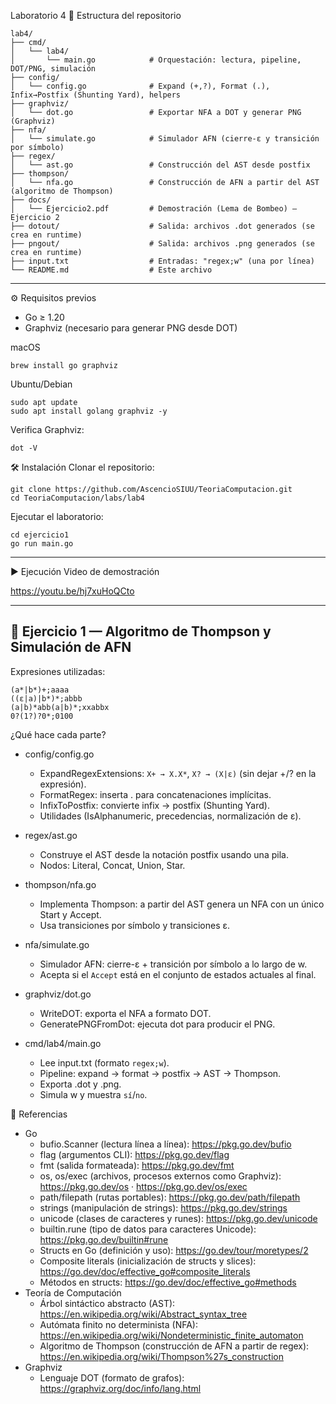 Laboratorio 4
📁 Estructura del repositorio

```
lab4/
├── cmd/
│   └── lab4/
│       └── main.go            # Orquestación: lectura, pipeline, DOT/PNG, simulación
├── config/
│   └── config.go              # Expand (+,?), Format (.), Infix→Postfix (Shunting Yard), helpers
├── graphviz/
│   └── dot.go                 # Exportar NFA a DOT y generar PNG (Graphviz)
├── nfa/
│   └── simulate.go            # Simulador AFN (cierre-ε y transición por símbolo)
├── regex/
│   └── ast.go                 # Construcción del AST desde postfix
├── thompson/
│   └── nfa.go                 # Construcción de AFN a partir del AST (algoritmo de Thompson)
├── docs/
│   └── Ejercicio2.pdf         # Demostración (Lema de Bombeo) — Ejercicio 2
├── dotout/                    # Salida: archivos .dot generados (se crea en runtime)
├── pngout/                    # Salida: archivos .png generados (se crea en runtime)
├── input.txt                  # Entradas: "regex;w" (una por línea)
└── README.md                  # Este archivo
```

---

⚙️ Requisitos previos
- Go ≥ 1.20
- Graphviz (necesario para generar PNG desde DOT)

macOS
```
brew install go graphviz
```

Ubuntu/Debian
```
sudo apt update
sudo apt install golang graphviz -y
```

Verifica Graphviz:
```
dot -V
```

🛠️ Instalación
Clonar el repositorio:

```
git clone https://github.com/AscencioSIUU/TeoriaComputacion.git
cd TeoriaComputacion/labs/lab4
```

Ejecutar el laboratorio:

```
cd ejercicio1
go run main.go
```

---

▶️ Ejecución
Video de demostración

https://youtu.be/hj7xuHoQCto

---

## 🔹 Ejercicio 1 — Algoritmo de Thompson y Simulación de AFN

Expresiones utilizadas:
```
(a*|b*)+;aaaa
((ε|a)|b*)*;abbb
(a|b)*abb(a|b)*;xxabbx
0?(1?)?0*;0100
```

¿Qué hace cada parte?

- config/config.go
     - ExpandRegexExtensions: `X+ → X.X*`, `X? → (X|ε)` (sin dejar +/? en la expresión).
     - FormatRegex: inserta . para concatenaciones implícitas.
     - InfixToPostfix: convierte infix → postfix (Shunting Yard).
     - Utilidades (IsAlphanumeric, precedencias, normalización de ε).
- regex/ast.go
     - Construye el AST desde la notación postfix usando una pila.
     - Nodos: Literal, Concat, Union, Star.
- thompson/nfa.go
     - Implementa Thompson: a partir del AST genera un NFA con un único Start y Accept.
     - Usa transiciones por símbolo y transiciones ε.

- nfa/simulate.go
     - Simulador AFN: cierre-ε + transición por símbolo a lo largo de w.
     - Acepta si el `Accept` está en el conjunto de estados actuales al final.
- graphviz/dot.go
     - WriteDOT: exporta el NFA a formato DOT.
     - GeneratePNGFromDot: ejecuta dot para producir el PNG.
- cmd/lab4/main.go
     - Lee input.txt (formato `regex;w`).
     - Pipeline: expand → format → postfix → AST → Thompson.
     - Exporta .dot y .png.
     - Simula w y muestra `sí`/`no`.


🔗 Referencias

- Go
     - bufio.Scanner (lectura línea a línea): https://pkg.go.dev/bufio
     - flag (argumentos CLI): https://pkg.go.dev/flag
     - fmt (salida formateada): https://pkg.go.dev/fmt
     - os, os/exec (archivos, procesos externos como Graphviz): https://pkg.go.dev/os · https://pkg.go.dev/os/exec
     - path/filepath (rutas portables): https://pkg.go.dev/path/filepath
     - strings (manipulación de strings): https://pkg.go.dev/strings
     - unicode (clases de caracteres y runes): https://pkg.go.dev/unicode
     - builtin.rune (tipo de datos para caracteres Unicode): https://pkg.go.dev/builtin#rune
     - Structs en Go (definición y uso): https://go.dev/tour/moretypes/2
     - Composite literals (inicialización de structs y slices): https://go.dev/doc/effective_go#composite_literals
     - Métodos en structs: https://go.dev/doc/effective_go#methods
- Teoría de Computación
     - Árbol sintáctico abstracto (AST): https://en.wikipedia.org/wiki/Abstract_syntax_tree
     - Autómata finito no determinista (NFA): https://en.wikipedia.org/wiki/Nondeterministic_finite_automaton
     - Algoritmo de Thompson (construcción de AFN a partir de regex): https://en.wikipedia.org/wiki/Thompson%27s_construction
- Graphviz
     - Lenguaje DOT (formato de grafos): https://graphviz.org/doc/info/lang.html
